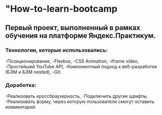 # "How-to-learn-bootcamp

## Первый проект, выполненный в рамках обучения на платформе Яндекс.Практикум.

### Технологии, которые использовались:
-Позиционирование,
-Flexbox,
-CSS Animation,
-iframe video,
-Простейший YouTube API,
-Компонентный подход к веб-разработке (БЭМ и БЭМ nested),
-Git.

### Доработка:
-Реализовать кроссбраузерность,
-Подключить другие шрифты,
-Реализовать форму, через которую пользователи смогут оставить комментарий.
